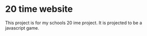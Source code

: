 # 20 time website 
This project is for my schools 20 ime project. It is projected to be a javascript game.
